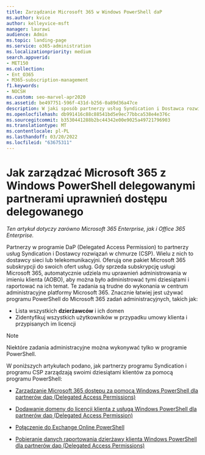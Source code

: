 ```yaml
---
title: Zarządzanie Microsoft 365 w Windows PowerShell daP
ms.author: kvice
author: kelleyvice-msft
manager: laurawi
audience: Admin
ms.topic: landing-page
ms.service: o365-administration
ms.localizationpriority: medium
search.appverid:
- MET150
ms.collection:
- Ent_O365
- M365-subscription-management
f1.keywords:
- NOCSH
ms.custom: seo-marvel-apr2020
ms.assetid: be497751-596f-431d-b256-0a89d36a47ce
description: W jaki sposób partnerzy usług Syndication i Dostawca rozwiązań w chmurze (CSP) mogą Windows PowerShell zarządzać Microsoft 365 dzierżawami klientów.
ms.openlocfilehash: db991416c88c88541bd5e9ec77bbca538e4e376c
ms.sourcegitcommit: b3530441288b2bc44342e00e9025a49721796903
ms.translationtype: MT
ms.contentlocale: pl-PL
ms.lasthandoff: 03/20/2022
ms.locfileid: "63675311"
---
```

# <a name="how-to-manage-microsoft-365-with-windows-powershell-for-delegated-access-permissions-partners"></a>Jak zarządzać Microsoft 365 z Windows PowerShell delegowanymi partnerami uprawnień dostępu delegowanego

*Ten artykuł dotyczy zarówno Microsoft 365 Enterprise, jak i Office 365 Enterprise.*

Partnerzy w programie DaP (Delegated Access Permission) to partnerzy usług Syndication i Dostawcy rozwiązań w chmurze (CSP). Wielu z nich to dostawcy sieci lub telekomunikacyjni. Oferują one pakiet Microsoft 365 subskrypcji do swoich ofert usług. Gdy sprzeda subskrypcję usługi Microsoft 365, automatycznie udziela mu uprawnień administrowania w imieniu klienta (AOBO), aby można było administrować tymi dziesiątami i raportować na ich temat. Te zadania są trudne do wykonania w centrum administracyjne platformy Microsoft 365. Znacznie łatwiej jest używać programu PowerShell do Microsoft 365 zadań administracyjnych, takich jak:
- Lista wszystkich **dzierżawców** i ich domen 
- Zidentyfikuj wszystkich użytkowników w przypadku umowy klienta i przypisanych im licencji
> [!NOTE]
> Niektóre zadania administracyjne można wykonywać tylko w programie PowerShell.

W poniższych artykułach podano, jak partnerzy programu Syndication i programu CSP zarządzają swoimi dziesiątami klientów za pomocą programu PowerShell:
  
- [Zarządzanie Microsoft 365 dostępu za pomocą Windows PowerShell dla partnerów dap (Delegated Access Permissions)](manage-microsoft-365-tenants-with-windows-powershell-for-delegated-access-permissio.md)
    
- [Dodawanie domeny do licencji klienta z usługą Windows PowerShell dla partnerów dap (Delegated Access Permission)](add-a-domain-to-a-client-tenancy-with-windows-powershell-for-delegated-access-pe.md)
    
- [Połączenie do Exchange Online PowerShell](/powershell/exchange/connect-to-exchange-online-powershell)
    
- [Pobieranie danych raportowania dzierżawy klienta Windows PowerShell dla partnerów dap (Delegated Access Permissions)](retrieve-customer-tenant-reporting-data-with-windows-powershell-for-delegated-ac.md)
